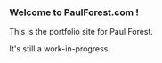 ### Welcome to PaulForest.com !

This is the portfolio site for Paul Forest.

It's still a work-in-progress.